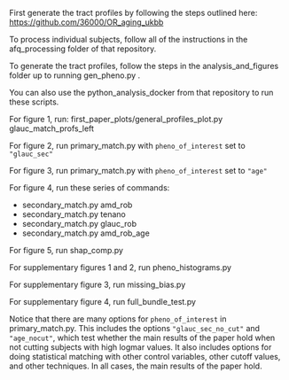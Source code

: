 First generate the tract profiles by following the steps outlined here:
    https://github.com/36000/OR_aging_ukbb

To process individual subjects, follow all of the instructions in the
afq_processing folder of that repository.

To generate the tract profiles, follow the steps in the 
analysis_and_figures folder up to running gen_pheno.py .

You can also use the python_analysis_docker from that repository to
run these scripts.

For figure 1, run: first_paper_plots/general_profiles_plot.py glauc_match_profs_left

For figure 2, run primary_match.py with `pheno_of_interest` set to `"glauc_sec"`

For figure 3, run primary_match.py with `pheno_of_interest` set to `"age"`

For figure 4, run these series of commands:
  * secondary_match.py amd_rob
  * secondary_match.py tenano
  * secondary_match.py glauc_rob
  *  secondary_match.py amd_rob_age

For figure 5, run shap_comp.py

For supplementary figures 1 and 2, run pheno_histograms.py

For supplementary figure 3, run missing_bias.py

For supplementary figure 4, run full_bundle_test.py

Notice that there are many options for `pheno_of_interest` in primary_match.py.
This includes the options `"glauc_sec_no_cut"` and `"age_nocut"`, which test
whether the main results of the paper hold when not cutting subjects with
high logmar values. It also includes options for doing statistical
matching with other control variables, other cutoff values, and other
techniques. In all cases, the main results of the paper hold.
